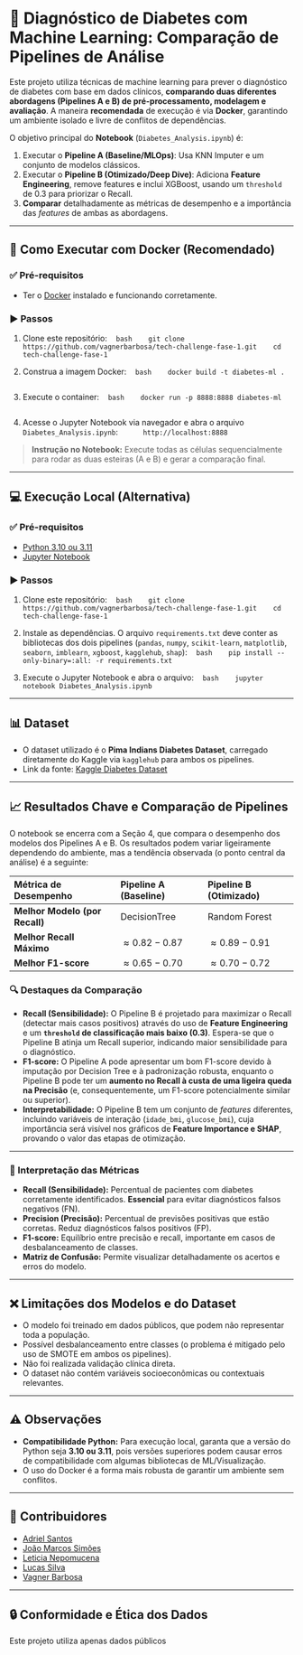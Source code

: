 # 🧪 Diagnóstico de Diabetes com Machine Learning: Comparação de Pipelines de Análise

Este projeto utiliza técnicas de machine learning para prever o diagnóstico de diabetes com base em dados clínicos, **comparando duas diferentes abordagens (Pipelines A e B) de pré-processamento, modelagem e avaliação**. A maneira **recomendada** de execução é via **Docker**, garantindo um ambiente isolado e livre de conflitos de dependências.

O objetivo principal do **Notebook** (`Diabetes_Analysis.ipynb`) é:
1.  Executar o **Pipeline A (Baseline/MLOps)**: Usa KNN Imputer e um conjunto de modelos clássicos.
2.  Executar o **Pipeline B (Otimizado/Deep Dive)**: Adiciona **Feature Engineering**, remove features e inclui XGBoost, usando um `threshold` de 0.3 para priorizar o Recall.
3.  **Comparar** detalhadamente as métricas de desempenho e a importância das *features* de ambas as abordagens.

---

## 🚀 Como Executar com Docker (Recomendado)

### ✅ Pré-requisitos

- Ter o [Docker](https://docs.docker.com/engine/install/) instalado e funcionando corretamente.

### ▶️ Passos

1. Clone este repositório:
   ```bash
   git clone https://github.com/vagnerbarbosa/tech-challenge-fase-1.git
   cd tech-challenge-fase-1
   ```

2. Construa a imagem Docker:
   ```bash
   docker build -t diabetes-ml .
   ```

3. Execute o container:
   ```bash
   docker run -p 8888:8888 diabetes-ml
   ```

4. Acesse o Jupyter Notebook via navegador e abra o arquivo `Diabetes_Analysis.ipynb`:
   ```
   http://localhost:8888
   ```
> **Instrução no Notebook:** Execute todas as células sequencialmente para rodar as duas esteiras (A e B) e gerar a comparação final.

---

## 💻 Execução Local (Alternativa)

### ✅ Pré-requisitos

- [Python 3.10 ou 3.11](https://www.python.org/downloads/)
- [Jupyter Notebook](https://jupyter.org/install)

### ▶️ Passos

1. Clone este repositório:
   ```bash
   git clone https://github.com/vagnerbarbosa/tech-challenge-fase-1.git
   cd tech-challenge-fase-1
   ```

2. Instale as dependências. O arquivo `requirements.txt` deve conter as bibliotecas dos dois pipelines (`pandas`, `numpy`, `scikit-learn`, `matplotlib`, `seaborn`, `imblearn`, `xgboost`, `kagglehub`, `shap`):
   ```bash
   pip install --only-binary=:all: -r requirements.txt
   ```

3. Execute o Jupyter Notebook e abra o arquivo:
   ```bash
   jupyter notebook Diabetes_Analysis.ipynb
   ```

---

## 📊 Dataset

- O dataset utilizado é o **Pima Indians Diabetes Dataset**, carregado diretamente do Kaggle via `kagglehub` para ambos os pipelines.
- Link da fonte: [Kaggle Diabetes Dataset](https://www.kaggle.com/datasets/mathchi/diabetes-data-set/data)

---

## 📈 Resultados Chave e Comparação de Pipelines

O notebook se encerra com a Seção 4, que compara o desempenho dos modelos dos Pipelines A e B. Os resultados podem variar ligeiramente dependendo do ambiente, mas a tendência observada (o ponto central da análise) é a seguinte:

| Métrica de Desempenho | Pipeline A (Baseline) | Pipeline B (Otimizado) |
| :--- | :--- | :--- |
| **Melhor Modelo (por Recall)** | DecisionTree | Random Forest |
| **Melhor Recall Máximo** | $\approx 0.82 - 0.87$ | $\approx 0.89 - 0.91$ |
| **Melhor F1-score** | $\approx 0.65 - 0.70$ | $\approx 0.70 - 0.72$ |

### 🔍 Destaques da Comparação

- **Recall (Sensibilidade):** O Pipeline B é projetado para maximizar o Recall (detectar mais casos positivos) através do uso de **Feature Engineering** e um **`threshold` de classificação mais baixo (0.3)**. Espera-se que o Pipeline B atinja um Recall superior, indicando maior sensibilidade para o diagnóstico.
- **F1-score:** O Pipeline A pode apresentar um bom F1-score devido à imputação por Decision Tree e à padronização robusta, enquanto o Pipeline B pode ter um **aumento no Recall à custa de uma ligeira queda na Precisão** (e, consequentemente, um F1-score potencialmente similar ou superior).
- **Interpretabilidade:** O Pipeline B tem um conjunto de *features* diferentes, incluindo variáveis de interação (`idade_bmi`, `glucose_bmi`), cuja importância será visível nos gráficos de **Feature Importance e SHAP**, provando o valor das etapas de otimização.

---

### 🧮 Interpretação das Métricas

- **Recall (Sensibilidade):** Percentual de pacientes com diabetes corretamente identificados. **Essencial** para evitar diagnósticos falsos negativos (FN).
- **Precision (Precisão):** Percentual de previsões positivas que estão corretas. Reduz diagnósticos falsos positivos (FP).
- **F1-score:** Equilíbrio entre precisão e recall, importante em casos de desbalanceamento de classes.
- **Matriz de Confusão:** Permite visualizar detalhadamente os acertos e erros do modelo.

---

## ❌ Limitações dos Modelos e do Dataset
- O modelo foi treinado em dados públicos, que podem não representar toda a população.
- Possível desbalanceamento entre classes (o problema é mitigado pelo uso de SMOTE em ambos os pipelines).
- Não foi realizada validação clínica direta.
- O dataset não contém variáveis socioeconômicas ou contextuais relevantes.

---

## ⚠️ Observações

- **Compatibilidade Python:** Para execução local, garanta que a versão do Python seja **3.10 ou 3.11**, pois versões superiores podem causar erros de compatibilidade com algumas bibliotecas de ML/Visualização.
- O uso do Docker é a forma mais robusta de garantir um ambiente sem conflitos.

---

## 👯 Contribuidores

- [Adriel Santos](https://github.com/AdrielCandido)
- [João Marcos Simões](https://github.com/github)
- [Leticia Nepomucena](https://github.com/LeticiaNepomucena)
- [Lucas Silva](https://github.com/lucfsilva)
- [Vagner Barbosa](https://github.com/vagnerbarbosa)

---

## 🔒 Conformidade e Ética dos Dados
Este projeto utiliza apenas dados públicos
